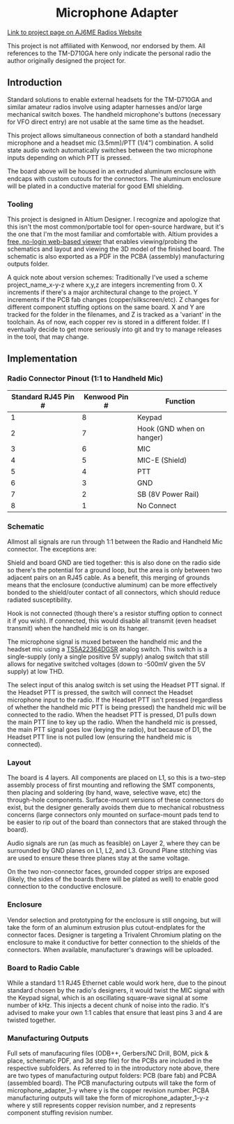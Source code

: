 # <div align="center">Microphone Adapter</div>

[Link to project page on AJ6ME Radios Website](https://sites.google.com/aj6me.com/aj6me-radios/microphone-adapter)

This project is not affiliated with Kenwood, nor endorsed by them. All references to the TM-D710GA here only indicate the personal radio the author originally designed the project for.

## Introduction
Standard solutions to enable external headsets for the TM-D710GA and similar amateur radios involve using adapter harnesses and/or large mechanical switch boxes. The handheld microphone's buttons (necessary for VFO direct entry) are not usable at the same time as the headset.

This project allows simultaneous connection of both a standard handheld microphone and a headset mic (3.5mm)/PTT (1/4") combination. A solid state audio switch automatically switches between the two microphone inputs depending on which PTT is pressed. 

The board above will be housed in an extruded aluminum enclosure with endcaps with custom cutouts for the connectors. The aluminum enclosure will be plated in a conductive material for good EMI shielding.

### Tooling
This project is designed in Altium Designer. I recognize and apologize that this isn't the most common/portable tool for open-source hardware, but it's the one that I'm the most familiar and comfortable with. Altium provides a [free, no-login web-based viewer](https://www.altium.com/viewer/) that enables viewing/probing the schematics and layout and viewing the 3D model of the finished board. The schematic is also exported as a PDF in the PCBA (assembly) manufacturing outputs folder.

A quick note about version schemes: Traditionally I've used a scheme project_name_x-y-z where x,y,z are integers incrementing from 0. X increments if there's a major architectural change to the project. Y increments if the PCB fab changes (copper/silkscreen/etc). Z changes for different component stuffing options on the same board. X and Y are tracked for the folder in the filenames, and Z is tracked as a 'variant' in the toolchain. As of now, each copper rev is stored in a different folder. If I eventually decide to get more seriously into git and try to manage releases in the tool, that may change. 

## Implementation

### Radio Connector Pinout (1:1 to Handheld Mic)
| Standard RJ45 Pin # | Kenwood Pin # | Function                    |
| ------------------- | ------------- | --------                    |
| 1                   | 8             | Keypad                      |
| 2                   | 7             | Hook (GND when on hanger)   |
| 3                   | 6             | MIC                         |
| 4                   | 5             | MIC-E (Shield)              |
| 5                   | 4             | PTT                         |
| 6                   | 3             | GND                         |
| 7                   | 2             | SB (8V Power Rail)          |
| 8                   | 1             | No Connect                  |

### Schematic
Allmost all signals are run through 1:1 between the Radio and Handheld Mic connector. The exceptions are:

Shield and board GND are tied together: this is also done on the radio side so there's the potential for a ground loop, but the area is only between two adjacent pairs on an RJ45 cable. As a benefit, this merging of grounds means that the enclosure (conductive aluminum) can be more effectively bonded to the shield/outer contact of all connectors, which should reduce radiated susceptibility.

Hook is not connected (though there's a resistor stuffing option to connect it if you wish). If connected, this would disable all transmit (even headset transmit) when the handheld mic is on its hanger.

The microphone signal is muxed between the handheld mic and the headset mic using a [TS5A22364DGSR](https://datasheet.ciiva.com/1671/ts5a22362-1671776.pdf?src-supplier=Digi-Key) analog switch. This switch is a single-supply (only a single positive 5V supply) analog switch that still allows for negative switched voltages (down to -500mV given the 5V supply) at low THD.

The select input of this analog switch is set using the Headset PTT signal. If the Headset PTT is pressed, the switch will connect the Headset microphone input to the radio. If the Headset PTT isn't pressed (regardless of whether the handheld mic PTT is being pressed) the handheld mic will be connected to the radio. When the headset PTT is pressed, D1 pulls down the main PTT line to key up the radio. When the handheld mic is pressed, the main PTT signal goes low (keying the radio), but because of D1, the Headset PTT line is not pulled low (ensuring the handheld mic is connected).

### Layout
The board is 4 layers. All components are placed on L1, so this is a two-step assembly process of first mounting and reflowing the SMT components, then placing and soldering (by hand, wave, selective wave, etc) the through-hole components. Surface-mount versions of these connectors do exist, but the designer generally avoids them due to mechanical robustness concerns (large connectors only mounted on surface-mount pads tend to be easier to rip out of the board than connectors that are staked through the board).

Audio signals are run (as much as feasible) on Layer 2, where they can be surrounded by GND planes on L1, L2, and L3. Ground Plane stitching vias are used to ensure these three planes stay at the same voltage.

On the two non-connector faces, grounded copper strips are exposed (likely, the sides of the boards there will be plated as well) to enable good connection to the conductive enclosure.

### Enclosure
Vendor selection and prototyping for the enclosure is still ongoing, but will take the form of an aluminum extrusion plus cutout-endplates for the connector faces. Designer is targeting a Trivalent Chromium plating on the enclosure to make it conductive for better connection to the shields of the connectors. When available, manufacturer's drawings will be uploaded.

### Board to Radio Cable
While a standard 1:1 RJ45 Ethernet cable would work here, due to the pinout standard chosen by the radio's designers, it would twist the MIC signal with the Keypad signal, which is an oscillating square-wave signal at some number of kHz. This injects a decent chunk of noise into the radio. It's advised to make your own 1:1 cables that ensure that least pins 3 and 4 are twisted together.

### Manufacturing Outputs
Full sets of manufacuring files (ODB++, Gerbers/NC Drill, BOM, pick & place, schematic PDF, and 3d step file) for the PCBs are included in the respective subfolders. As referred to in the introductory note above, there are two types of manufacturing output folders: PCB (bare fab) and PCBA (assembled board). The PCB manufacturing outputs will take the form of microphone_adapter_1-y where y is the copper revision number. PCBA manufacturing outputs will take the form of microphone_adapter_1-y-z where y still represents copper revision number, and z represents component stuffing revision number.